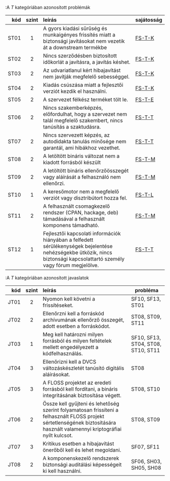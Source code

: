 :A *T* kategóriában azonosított problémák

kód |szint|leírás                                                                            | sajátosság
---:|:--:|:---------------------------------------------------------------------------------|---------------
ST01|1|A gyors kiadási sűrűség és munkaigényes frissítés miatt a biztonsági javításokat nem vezetik át a downstream termékbe|[FS-T-K](#sec:FS-T-K)
ST02|2|Nincs szerződésben biztosított időkorlát a javításra, a javítás késhet.|[FS-T-K](#sec:FS-T-K)
ST03|2|Az udvariatlanul kért hibajavítást nem javítják megfelelő sebességgel.|[FS-T-K](#sec:FS-T-K)
ST04|2|Kiadás csúszása miatt a fejlesztői verziót kezdik el használni.|[FS-T-K](#sec:FS-T-K)
ST05|2|A szervezet félkész terméket tölt le.|[FS-T-E](#sec:FS-T-E)
ST06|2|Nincs szakemberképzés, előfordulhat, hogy a szervezet nem talál megfelelő szakembert, nincs tanúsítás a szaktudásra.|[FS-T-T](#sec:FS-T-T)
ST07|2|Nincs szervezett képzés, az autodidakta tanulás minősége nem garantál, ami hibákhoz vezethet.|[FS-T-T](#sec:FS-T-T)
ST08|2|A letöltött bináris változat nem a kiadott forrásból készült|[FS-T-M](#sec:FS-T-M)
ST09|2|A letöltött bináris ellenőrzőösszegét vagy aláírását a felhasználó nem ellenőrzi.|[FS-T-M](#sec:FS-T-M)
ST10|1|A keresőmotor nem a megfelelő verziót vagy disztribútort hozza fel.|[FS-T-L](#sec:FS-T-L)
ST11|2|A felhasznált csomagkezelő rendszer (CPAN, hackage, deb) támadásával a felhasznált komponens támadható.|[FS-T-M](#sec:FS-T-M)
ST12|1|Fejlesztői kapcsolati információk hiányában a felfedett sérülékenységek bejelentése nehézségekbe ütközik, nincs biztonsági kapcsolattartó személy vagy fórum megjelölve.|[FS-T-T](#sec:FS-T-T)

:A *T* kategóriában azonosított javaslatok

kód |szint|leírás                                                                            | probléma
---:|:--:|:---------------------------------------------------------------------------------|---------------
JT01|2|Nyomon kell követni a frissítéseket.|SF10, SF13, ST01
JT02|2|Ellenőrzni kell a forráskód archívumának ellenőrző összegét, adott esetben a forráskódot.|ST08, ST09, ST11
JT03|1|Meg kell határozni milyen forrásból és milyen feltételek mellett engedélyezett a kódfelhasználás.|SF10, SF13, ST04, ST08, ST10, ST11
JT04|3|Ellenőrizni kell a DVCS változáskészletét tanúsító digitális aláírásokat.|ST08
JT05|3|A FLOSS projektet az eredeti forrásból kell fordítani, a bináris integritásának biztosítása végett.|ST08, ST10
JT06|2|Össze kell gyűjteni és lehetőség szerint folyamatosan frissíteni a felhasznált FLOSS projekt sértetlenségének biztosítására használt valamennyi kriptográfiai nyílt kulcsot.|ST08, ST09
JT07|3|Kritikus esetben a hibajavítást önerőből kell és lehet megoldani.|SF07, SF11
JT08|2|A komponenskezelő rendszerek biztonsági auditálási képességeit ki kell használni.|SF06, SH03, SH05, SH08
